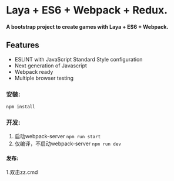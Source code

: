 # Laya + ES6 + Webpack + Redux.
#### A bootstrap project to create games with Laya + ES6 + Webpack.

## Features
- ESLINT with JavaScript Standard Style configuration
- Next generation of Javascript
- Webpack ready
- Multiple browser testing

### 安装:
```npm install``` 

### 开发:
1. 启动webpack-server 
```npm run start``` 
2. 仅编译，不启动webpack-server 
```npm run dev``` 

#### 发布:
1.双击zz.cmd